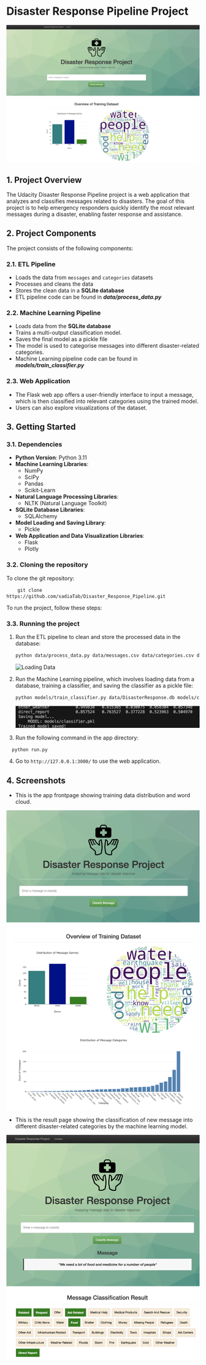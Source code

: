 # Disaster Response Pipeline Project
![App header](https://raw.githubusercontent.com/sadiaTab/Disaster_Response_Pipeline/main/screenshots/sc_header.png?token=GHSAT0AAAAAACIODOYRJ5XSAVAT43NBGEZMZJNEBHA)

## 1. Project Overview
The Udacity Disaster Response Pipeline project is a web application that analyzes and classifies messages related to disasters. The goal of this project is to help emergency responders quickly identify the most relevant messages during a disaster, enabling faster response and assistance.

## 2. Project Components

The project consists of the following components:

### 2.1. ETL Pipeline
- Loads the data from `messages` and `categories` datasets
- Processes and cleans the data
- Stores the clean data in a **SQLite database**
- ETL pipeline code can be found in **_data/process_data.py_**

### 2.2. Machine Learning Pipeline
- Loads data from the **SQLite database**
- Trains a multi-output classification model. 
- Saves the final model as a pickle file
- The model is used to categorise messages into different disaster-related categories.
- Machine Learning pipeline code can be found in **_models/train_classifier.py_**


### 2.3. Web Application
- The Flask web app offers a user-friendly interface to input a message, which is then classified into relevant categories using the trained model.
- Users can also explore visualizations of the dataset.



## 3. Getting Started

### 3.1. Dependencies
- **Python Version**: Python 3.11 
- **Machine Learning Libraries**: 
  - NumPy
  - SciPy
  - Pandas
  - Scikit-Learn
- **Natural Language Processing Libraries**: 
  - NLTK (Natural Language Toolkit)
- **SQLite Database Libraries**: 
  - SQLAlchemy
- **Model Loading and Saving Library**: 
  - Pickle
- **Web Application and Data Visualization Libraries**: 
  - Flask
  - Plotly

### 3.2. Cloning the repository

To clone the git repository: 

    
        git clone https://github.com/sadiaTab/Disaster_Response_Pipeline.git
    

To run the project, follow these steps:

### 3.3. Running the project

1. Run the ETL pipeline to clean and store the processed data in the database:
   
   ```bash
   python data/process_data.py data/messages.csv data/categories.csv data/DisasterResponse.db
    ```
   ![Loading Data](https://raw.githubusercontent.com/sadiaTab/Disaster_Response_Pipeline/main/screenshots/loading_data.png?token=GHSAT0AAAAAACIODOYRBSYTFESVS26UZGWMZJNECDA)
   
3. Run the Machine Learning pipeline, which involves loading data from a database, training a classifier, and saving the classifier as a pickle file:
   ```bash
   python models/train_classifier.py data/DisasterResponse.db models/classifier.pkl
   ```
    ![Saving Data](https://raw.githubusercontent.com/sadiaTab/Disaster_Response_Pipeline/main/screenshots/save_model.png?token=GHSAT0AAAAAACIODOYQA6IZIU7KJ5P4MYQKZJNECPA)
   
4. Run the following command in the app directory:
 ```bash
   python run.py
   ```
4. Go to `http://127.0.0.1:3000/` to use the web application.

## 4. Screenshots

- This is the app frontpage showing training data distribution and word cloud.

![App front](https://raw.githubusercontent.com/sadiaTab/Disaster_Response_Pipeline/main/screenshots/training_data_distribution.png?token=GHSAT0AAAAAACIODOYRQBCO4VEWFX6LZPVUZJNEDAQ)

- This is the result page showing the classification of new message into different disaster-related categories by the machine learning model.

![App front](https://raw.githubusercontent.com/sadiaTab/Disaster_Response_Pipeline/main/screenshots/result.png?token=GHSAT0AAAAAACIODOYQUQ2TZCILFFZSCEMOZJNEDTQ)